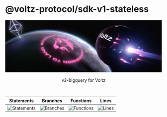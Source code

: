 # @voltz-protocol/sdk-v1-stateless

<p align="center">
  <a href="https://app.voltz.xyz/">
    <picture>
      <img src="./assets/voltz-background.jpeg" alt="Voltz" width="512" />
    </picture>
  </a>
</p>

<p align="center"> v2-bigquery for Voltz </p>

<br />

| Statements                  | Branches                | Functions                 | Lines             |
| --------------------------- | ----------------------- | ------------------------- | ----------------- |
| ![Statements](https://img.shields.io/badge/statements-76.78%25-red.svg?style=flat) | ![Branches](https://img.shields.io/badge/branches-67.56%25-red.svg?style=flat) | ![Functions](https://img.shields.io/badge/functions-90%25-brightgreen.svg?style=flat) | ![Lines](https://img.shields.io/badge/lines-74.5%25-red.svg?style=flat) |
